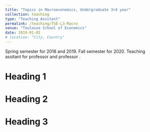 ```yaml
---
title: "Topics in Macroeconomics, Undergraduate 3rd year"
collection: teaching
type: "Teaching Assitant"
permalink: /teaching/TSE-L3-Macro
venue: "Toulouse School of Economics"
date: 2019-01-01
# location: "City, Country"
---
```


Spring semester for 2018 and 2019. Fall semester for 2020. Teaching assitant for professor  and professor .

Heading 1
======

Heading 2
======

Heading 3
======
